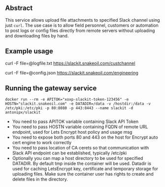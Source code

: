 Abstract
--------
This service allows upload file attachments to specified Slack channel using just `curl`. The use case is to allow field personnel, customers or automation to post logs or config files directly from remote servers without uploading and downloading files by hand.

Example usage
-------------
curl -F file=@logfile.txt https://slackit.snakeoil.com/custchannel

curl -F file=@config.json https://slackit.snakeoil.com/engineering


Running the gateway service
---------------------------

```
docker run --rm -e APITOK="xoxp-slackit-token-123456" -e HOSTN="slackit.snakeoil.com" -e DATADIR=/data -v /hostdir:/data -v /etc/pki:/etc/pki -p 80:8080 -p 443:8443 --name slackit -d antonipx/slackit
```

- You need to pass APITOK variable containing Slack API Token
- You need to pass HOSTN variable containing FQDN of remote URL endpoint, used for Lets Encrypt host policy and usage msg
- You need to expose both ports 80 and 443 on the host for Encrypt auto cert engine to work correctly
- You need to pass location of CA cerets so that communication with Slack API endpoint can be established, typically /etc/pki 
- Optionally you can map a host directory to be used for specified DATADIR. By default tmp inside the container will be used. Datadir is used for caching LetsEncrypt key, certificate and temporary storage for uploading files. Make sure the container user has rights to create and delete files in the directory.
